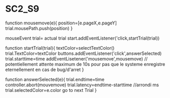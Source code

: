 # SC2_S9



function mousemove(e){
position=[e.pageX,e.pageY]
trial.mousePath.push(position)
}

mouseEvent
trial= actual trial
start.addEventListener('click,startTrial(trial))

function startTrial(trial){
textColor=selectTextColor()
trial.TextColor=textColor
buttons.addEventListener('click',answerSelected)
trial.starttime=time
addEventLisetener('mousemove',mousemove)
// potentiellement attente maximum de 10s pour pas que le systeme enregistre eternellement en cas de bug/d'arret
}

function answerSelected(e){
    trial.endtime=time
    controller.abort(mouvemove)
    trial.latency=endtime-starttime //arrondi ms
    trial.selectedColor=e.color
    go to next Trial
}

